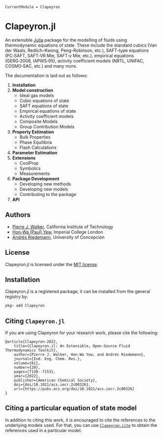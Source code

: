 ```@meta
CurrentModule = Clapeyron
```

# Clapeyron.jl

An extensible [Julia](https://julialang.org) package for the modelling of fluids using thermodynamic equations of state.
These include the standard cubics (Van der Waals, Redlich–Kwong, Peng–Robinson, etc.), SAFT-type equations (PC‑SAFT, SAFT‑VR Mie, SAFT‑$\gamma$ Mie, etc.), empirical equations (GERG‑2008, IAPWS‑95), activity coefficient models (NRTL, UNIFAC, COSMO‑SAC, etc.) and many more.

The documentation is laid out as follows:

1. **Installation**
1. **Model construction**
   - Ideal gas models
   - Cubic equations of state
   - SAFT equations of state
   - Empirical equations of state
   - Activity coefficient models
   - Composite Models
   - Group Contribution Models
1. **Property Estimation**
   - Bulk Properties
   - Phase Equilibria
   - Flash Calculations
1. **Parameter Estimation**
1. **Extensions**
   - CoolProp
   - Symbolics
   - Measurements
1. **Package Development**
   - Developing new methods
   - Developing new models
   - Contributing to the package
1. **API**

## Authors

- [Pierre J. Walker](mailto:pjwalker@caltech.edu), California Institute of Technology
- [Hon-Wa (Paul) Yew](mailto:honwa.yew16@imperial.ac.uk), Imperial College London
- [Andrés Riedemann](mailto:andres.riedemann@gmail.com), University of Concepción

## License

Clapeyron.jl is licensed under the [MIT license](https://github.com/ClapeyronThermo/Clapeyron.jl/blob/master/LICENSE.md).

## Installation

Clapeyron.jl is a registered package, it can be installed from the general registry by:

```julia
pkg> add Clapeyron
```

## Citing `Clapeyron.jl`

If you are using Clapeyron for your research work, please cite the following:

```text
@article{Clapeyron-2022,
    title={Clapeyron.jl: An Extensible, Open-Source Fluid Thermodynamics Toolkit},
    author={Pierre J. Walker, Hon-Wa Yew, and Andrés Riedemann},
    journal={Ind. Eng. Chem. Res.},
    volume={61},
    number={20},
    pages={7130--7153},
    year={2022},
    publisher={American Chemical Society},
    doi={doi/10.1021/acs.iecr.2c00326},
    url={https://pubs.acs.org/doi/10.1021/acs.iecr.2c00326}
}
```

## Citing a particular equation of state model

In addition to citing this work, it is encouraged to cite the references to the underlying models used.
For that, you can use [`Clapeyron.cite`](@ref) to obtain the references used in a particular model.
